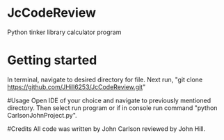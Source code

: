 # JcCodeReview
Python tinker library calculator program 

# Getting started
In terminal, navigate to desired directory for file. 
Next run, "git clone https://github.com/JHill6253/JcCodeReview.git" 

#Usage 
Open IDE of your choice and navigate to previously mentioned directory. Then select run program or if in console run command "python CarlsonJohnProject.py".

#Credits 
All code was written by John Carlson reviewed by John Hill. 

